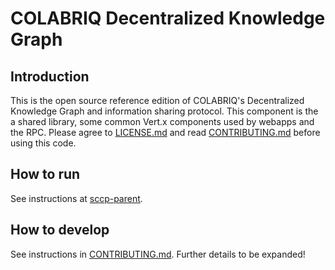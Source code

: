 # COLABRIQ Decentralized Knowledge Graph

## Introduction

This is the open source reference edition of COLABRIQ's Decentralized Knowledge Graph and information sharing protocol. This component is the a shared library, some common Vert.x components used by webapps and the RPC. Please agree to [LICENSE.md](LICENSE.md) and read [CONTRIBUTING.md](CONTRIBUTING.md) before using this code.

## How to run

See instructions at [sccp-parent](https://github.com/colabriq/sccp-parent).

## How to develop

See instructions in [CONTRIBUTING.md](CONTRIBUTING.md).
Further details to be expanded!


